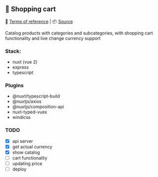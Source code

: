 ## 🛒 Shopping cart

<!-- [Demo](https://reslear.github.io/demo/portfolio/examples/shopping-cart) -->

📖 [Terms of reference](https://github.com/reslear/portfolio/tree/master/apps/shopping-cart/tor) | 📦 [Source](https://github.com/reslear/portfolio/tree/master/apps/shopping-cart)

Catalog products with categories and subcategories,
with shopping cart functionality and live change currency support

### Stack:

- nuxt (vue 2)
- express
- typescript

### Plugins

- @nuxt/typescript-build
- @nuxtjs/axios
- @nuxtjs/composition-api
- nuxt-typed-vuex
- windicss

### TODO

- [x] api server
- [x] get actual currency
- [x] show catalog
- [ ] cart functionality
- [ ] updating price
- [ ] deploy
